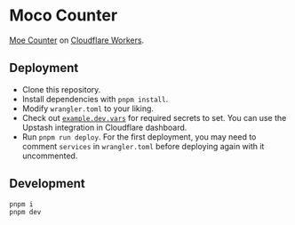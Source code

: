 # Moco Counter
[Moe Counter](https://github.com/journey-ad/Moe-Counter) on [Cloudflare Workers](https://workers.cloudflare.com/).

## Deployment
- Clone this repository.
- Install dependencies with `pnpm install`.
- Modify `wrangler.toml` to your liking.
- Check out [`example.dev.vars`](./example.dev.vars) for required secrets to set. You can use the Upstash integration in Cloudflare dashboard.
- Run `pnpm run deploy`. For the first deployment, you may need to comment `services` in `wrangler.toml` before deploying again with it uncommented.

## Development
```
pnpm i
pnpm dev
```
